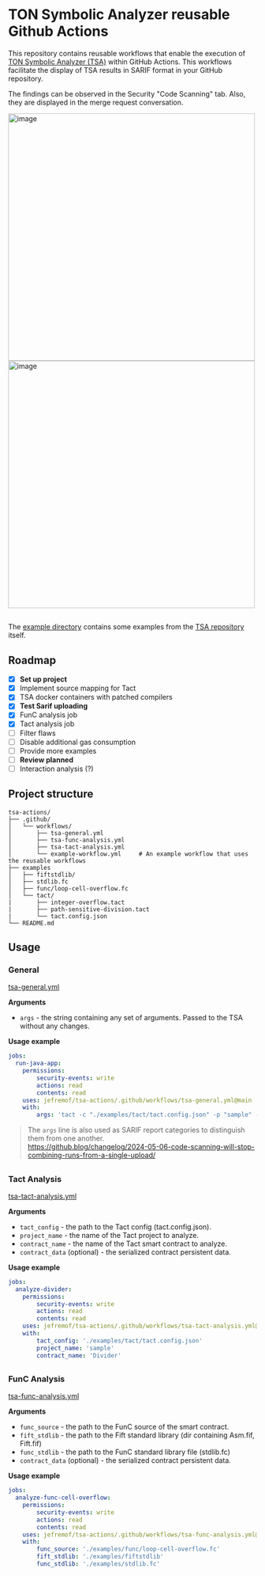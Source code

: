 # TON Symbolic Analyzer reusable Github Actions

This repository contains reusable workflows that enable the execution of [TON Symbolic Analyzer (TSA)](https://github.com/explyt/ton-bounties) within GitHub Actions. This workflows facilitate the display of TSA results in SARIF format in your GitHub repository.

The findings can be observed in the Security "Code Scanning" tab. Also, they are displayed in the merge request conversation.

<img width="500" alt="image" src="https://github.com/user-attachments/assets/1c390ae5-5078-4355-a9f4-a848695ebf0a" />

<img width="500" alt="image" src="https://github.com/user-attachments/assets/da21e3e1-197e-4ec1-a67c-926ed7a7f0ed" />

##
The [example directory](./examples/) contains some examples from the [TSA repository](https://github.com/explyt/ton-bounties) itself.

##

## Roadmap
-   [x] **Set up project**
-   [x] Implement source mapping for Tact
-   [x] TSA docker containers with patched compilers
-   [x] **Test Sarif uploading**
-   [x] FunC analysis job
-   [x] Tact analysis job
-   [ ] Filter flaws
-   [ ] Disable additional gas consumption
-   [ ] Provide more examples
-   [ ] **Review planned**
-   [ ] Interaction analysis (?)

## Project structure

```
tsa-actions/
├── .github/
│   └── workflows/
│       ├── tsa-general.yml
│       ├── tsa-func-analysis.yml
│       ├── tsa-tact-analysis.yml
│       └── example-workflow.yml     # An example workflow that uses the reusable workflows
├── examples
│   ├── fiftstdlib/
│   ├── stdlib.fc
│   ├── func/loop-cell-overflow.fc
│   └── tact/
|       ├── integer-overflow.tact
|       ├── path-sensitive-division.tact
|       └── tact.config.json
└── README.md
```

## Usage

### General
[tsa-general.yml](./.github/workflows/tsa-general.yml)

**Arguments**
- `args` - the string containing any set of arguments. Passed to the TSA without any changes.

**Usage example**
```yaml
jobs:
  run-java-app:
    permissions:
        security-events: write
        actions: read
        contents: read
    uses: jefremof/tsa-actions/.github/workflows/tsa-general.yml@main
    with:
        args: 'tact -c "./examples/tact/tact.config.json" -p "sample" -i "Divider"'
```

> The `args` line is also used as SARIF report categories to distinguish them from one another. \
> https://github.blog/changelog/2024-05-06-code-scanning-will-stop-combining-runs-from-a-single-upload/

##

### Tact Analysis
[tsa-tact-analysis.yml](./.github/workflows/tsa-tact-analysis.yml)

**Arguments**
- `tact_config` - the path to the Tact config (tact.config.json).
- `project_name` - the name of the Tact project to analyze.
- `contract_name` - the name of the Tact smart contract to analyze.
- `contract_data` (optional) - the serialized contract persistent data.

**Usage example**
```yaml
jobs:
  analyze-divider:
    permissions:
        security-events: write
        actions: read
        contents: read
    uses: jefremof/tsa-actions/.github/workflows/tsa-tact-analysis.yml@main
    with:
        tact_config: './examples/tact/tact.config.json'
        project_name: 'sample'
        contract_name: 'Divider'
```

##

### FunC Analysis
[tsa-func-analysis.yml](./.github/workflows/tsa-func-analysis.yml)

**Arguments**
- `func_source` - the path to the FunC source of the smart contract.
- `fift_stdlib` - the path to the Fift standard library (dir containing Asm.fif, Fift.fif)
- `func_stdlib` - the path to the FunC standard library file (stdlib.fc)
- `contract_data` (optional) - the serialized contract persistent data.

**Usage example**
```yaml
jobs:
  analyze-func-cell-overflow:
    permissions:
        security-events: write
        actions: read
        contents: read
    uses: jefremof/tsa-actions/.github/workflows/tsa-func-analysis.yml@main
    with:
        func_source: './examples/func/loop-cell-overflow.fc'
        fift_stdlib: './examples/fiftstdlib'
        func_stdlib: './examples/stdlib.fc'
```